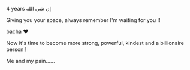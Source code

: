 
4 years إن شى الله




Giving you your space, always remember I'm waiting for you !!

bacha ❤



Now it's time to become more strong, powerful, kindest and  a billionaire person !

Me and my pain......
